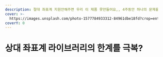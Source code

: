 ```yaml
---
description: 절대 좌표계 지원안해주면 우리 이 제품 못만들어요,, 4주동안 하나의 문제를 고민
cover: >-
  https://images.unsplash.com/photo-1577784933312-84961dbe18fd?crop=entropy&cs=srgb&fm=jpg&ixid=M3wxOTcwMjR8MHwxfHNlYXJjaHwxfHxsaW1pdHxlbnwwfHx8fDE3MjA1OTQwNjJ8MA&ixlib=rb-4.0.3&q=85
coverY: 0
---
```


# 상대 좌표계 라이브러리의 한계를 극복?

